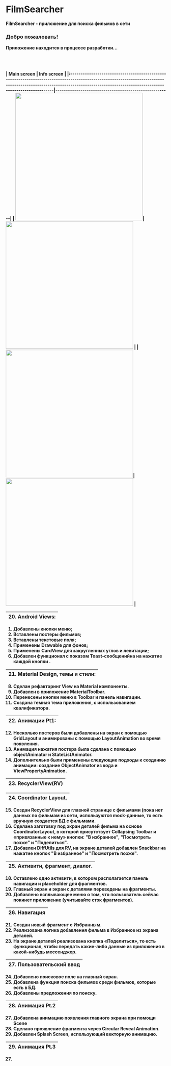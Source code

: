 <h1><b>FilmSearcher</b></h1>


<b>FilmSearcher<b> - приложение для поиска фильмов в сети

<h3>Добро пожаловать!</h3>

Приложение находится в процессе разработки...

<br><br><br>
| Main screen                                                                                                                                                                                                                    | Info screen                                             |
|:-----------------------------------------------------------------------------------------------------------------------------------------------------------------------------------------------------------------------------|-------------------------------------------------------|
| <img src ="/./app/src/main/res/drawable/0.png" width=400>| <img src ="/./app/src/main/res/drawable/1.png" width=400> |
| <img src ="/./app/src/main/res/drawable/2.png" width=400>| <img src ="/./app/src/main/res/drawable/3.png" width=400> |


|  20. Android Views:
|:------------------------------------------------------|
1. Добавлены кнопки меню;
2. Вставлены постеры фильмов;
3. Вставлены текстовые поля;
4. Применены Drawable для фонов;
5. Применены CardView для закругленных углов и левитации;
6. Добавлен функционал с показом Toast-сообщенийна на нажатие каждой кнопки .

| 21. Material Design, темы и стили:
|:------------------------------------------------------|
8. Сделан рефакторинг View на Material компоненты.
9. Добавлен в приложение MaterialToolbar.
10. Перенесены кнопки меню в Toolbar и панель навигации.
11. Создана темная тема приложения, с использованием квалификатора.

| 22. Анимации Pt1: 
|:------------------------------------------------------|
12. Несколько постеров были добавлены на экран с помощью GridLayout и анимированы с помощью LayoutAnimation во время появления.
13. Анимация нажатия постера была сделана с помощью objectAnimator и StateListAnimator.
14. Дополнительно были применены следующие подходы к созданию анимации: создание ObjectAnimator из кода и ViewPropertyAnimation.

| 23. RecyclerView(RV)
|:------------------------------------------------------|


| 24.  Coordinator Layout.
|:------------------------------------------------------|
15. Создан RecyclerView для главной странице с фильмами (пока нет данных по фильмам из сети, используются mock-данные, то есть вручную создается БД с фильмами.
16. Сделана заготовку под экран деталей фильма на основе CoordinatorLayout, в которой присутствует Collapsing Toolbar и «привязанные к нему» кнопки: "В избранное", "Посмотреть позже" и "Поделиться".
17. Добавлен DiffUtils для RV, на экране деталей добавлен Snackbar на нажатие кнопок "В избранное" и "Посмотреть позже".

| 25. Активити, фрагмент, диалог.
|:------------------------------------------------------|
18. Оставлено одно активити, в котором располагается панель навигации и placeholder для фрагментов.
19. Главный экран и экран с деталями переведены на фрагменты.
20. Добавлено всплывающее меню о том, что пользователь сейчас покинет приложение (учитывайте стэк фрагментов).

| 26. Навигация
|:------------------------------------------------------|
21. Создан новый фрагмент с Избранным.
22. Реализована логика добавления фильма в Избранное из экрана деталей.
23. На экране деталей реализована кнопка «Поделиться», то есть функционал, чтобы передать какие-либо данные из приложения в какой-нибудь мессенджер.

| 27. Пользовательский ввод
|:------------------------------------------------------|
24. Добавлено поисковое поле на главный экран.
25. Добавлена функция поиска фильмов среди фильмов, которые есть в БД.
26. Добавлены предложения по поиску.

| 28. Анимация Pt.2
|:------------------------------------------------------|
27. Добавлена анимацию появления главного экрана при помощи Scene
28. Сделано проявление фрагмента через Circular Reveal Animation.
29. Добавлен Splash Screen, использующий векторную анимацию.

| 29. Анимация Pt.3
|:------------------------------------------------------|
27. 
